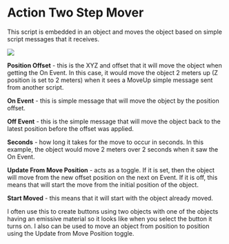 # Action Two Step Mover

This script is embedded in an object and moves the object based on simple script messages that it receives.


![](https://github.com/mojoD/Sansar-Simple-And-Reflex-Script-Integration/blob/master/images/ActionTwoStepMover.png)

**Position Offset** - this is the XYZ and offset that it will move the object when getting the On Event. In this case, it would move the object 2 meters up (Z position is set to 2 meters) when it sees a MoveUp simple message sent from another script.

**On Event** - this is simple message that will move the object by the position offset.

**Off Event** - this is the simple message that will move the object back to the latest position before the offset was applied.

**Seconds** - how long it takes for the move to occur in seconds.  In this example, the object would move 2 meters over 2 seconds when it saw the On Event.

**Update From Move Position** - acts as a toggle.  If it is set, then the object will move from the new offset position on the next on Event.  If it is off, this means that will start the move from the initial position of the object.

**Start Moved** - this means that it will start with the object already moved.

I often use this to create buttons using two objects with one of the objects having an emissive material so it looks like when you select the button it turns on.  I also can be used to move an object from position to position using the Update from Move Position toggle.
